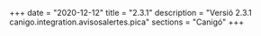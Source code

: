 +++
date        = "2020-12-12"
title       = "2.3.1"
description = "Versió 2.3.1 canigo.integration.avisosalertes.pica"
sections    = "Canigó"
+++